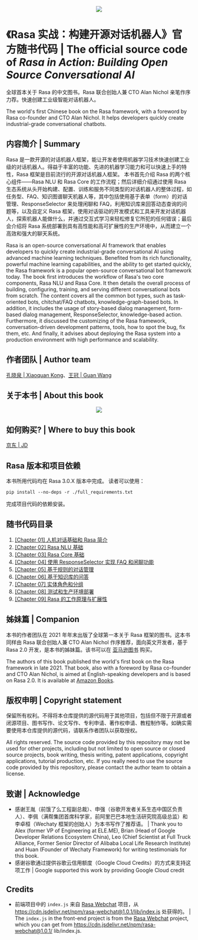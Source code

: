 <div align="center">
  <img src="media/book.jpg">
</div>

# 《Rasa 实战：构建开源对话机器人》官方随书代码 | The official source code of *Rasa in Action: Building Open Source Conversational AI*

全球首本关于 Rasa 的中文图书。Rasa 联合创始人兼 CTO Alan Nichol 亲笔作序力荐。快速创建工业级智能对话机器人。

The world's first Chinese book on the Rasa framework, with a foreword by Rasa co-founder and CTO Alan Nichol. It helps developers quickly create industrial-grade conversational chatbots.

## 内容简介 | Summary

Rasa 是一款开源的对话机器人框架，能让开发者使用机器学习技术快速创建工业级的对话机器人。得益于丰富的功能、先进的机器学习能力和可以快速上手的特性，Rasa 框架是目前流行的开源对话机器人框架。
本书首先介绍 Rasa 的两个核心组件——Rasa NLU 和 Rasa Core 的工作流程；然后详细介绍通过使用 Rasa 生态系统从头开始构建、配置、训练和服务不同类型的对话机器人的整体过程，如任务型、FAQ、知识图谱聊天机器人等，其中包括使用基于表单（form）的对话管理、ResponseSelector 来处理闲聊和 FAQ，利用知识库来回答动态查询的问题等，以及自定义 Rasa 框架，使用对话驱动的开发模式和工具来开发对话机器人，探索机器人能做什么，并通过交互式学习来轻松修复它所犯的任何错误；最后会介绍将 Rasa 系统部署到具有高性能和高可扩展性的生产环境中，从而建立一个高效和强大的聊天系统。

Rasa is an open-source conversational AI framework that enables developers to quickly create industrial-grade conversational AI using advanced machine learning techniques. Benefited from its rich functionality, powerful machine learning capabilities, and the ability to get started quickly, the Rasa framework is a popular open-source conversational bot framework today.
The book first introduces the workflow of Rasa's two core components, Rasa NLU and Rasa Core. It then details the overall process of building, configuring, training, and serving different conversational bots from scratch. The content covers all the common bot types, such as task-oriented bots, chitchat/FAQ chatbots, knowledge-graph-based bots. In addition, it includes the usage of story-based dialog management, form-based dialog management, ResponseSelector, knowledge-based action. Furthermore, it discussed the customizing of the Rasa framework, conversation-driven development patterns, tools, how to spot the bug, fix them, etc. And finally, it advises about deploying the Rasa system into a production environment with high performance and scalability.

## 作者团队 | Author team

[孔晓泉 | Xiaoquan Kong](https://github.com/howl-anderson)、[王冠 | Guan Wang](https://github.com/crownpku)

## 关于本书 | About this book

<div align="center">
  <img src="media/introduce.jpg">
</div>

## 如何购买? | Where to buy this book

[京东 | JD](https://item.jd.com/13624358.html)

## Rasa 版本和项目依赖

本书所用代码均在 Rasa 3.0.X 版本中完成。
读者可以使用：

```shell
pip install --no-deps -r ./full_requirements.txt
```

完成项目代码的依赖安装。

## 随书代码目录

1. [[Chapter 01] 人机对话基础和 Rasa 简介](Chapter01/README.md)
2. [[Chapter 02] Rasa NLU 基础](Chapter02/README.md)
3. [[Chapter 03] Rasa Core 基础](Chapter03/README.md)
4. [[Chapter 04] 使用 ResponseSelector 实现 FAQ 和闲聊功能](Chapter04/README.md)
5. [[Chapter 05] 基于规则的对话管理](Chapter05/README.md)
6. [[Chapter 06] 基于知识库的问答](Chapter06/README.md)
7. [[Chapter 07] 实体角色和分组](Chapter07/README.md)
8. [[Chapter 08] 测试和生产环境部署](Chapter08/README.md)
9. [[Chapter 09] Rasa 的工作原理与扩展性](Chapter09/README.md)

## 姊妹篇 | Companion

本书的作者团队在 2021 年年末出版了全球第一本关于 Rasa 框架的图书。这本书同样由 Rasa 联合创始人兼 CTO Alan Nichol 作序推荐，面向英文开发者，基于 Rasa 2.0 开发，是本书的姊妹篇。该书可以在 [亚马逊图书](https://www.amazon.com/dp/1801077053) 购买。

The authors of this book published the world's first book on the Rasa framework in late 2021. That book, also with a foreword by Rasa co-founder and CTO Alan Nichol, is aimed at English-speaking developers and is based on Rasa 2.0. It is available at [Amazon Books](https://www.amazon.com/dp/1801077053).

## 版权申明 | Copyright statement

保留所有权利。不得将本仓库提供的源代码用于其他项目，包括但不限于开源或者闭源项目、图书写作、论文写作、专利申请、著作权申请、教程制作等。如确实需要使用本仓库提供的源代码，请联系作者团队以获取授权。

All rights reserved. The source code provided by this repository may not be used for other projects, including but not limited to open source or closed source projects, book writing, thesis writing, patent applications, copyright applications, tutorial production, etc. If you really need to use the source code provided by this repository, please contact the author team to obtain a license.

## 致谢 | Acknowledge

* 感谢王胤（前饿了么工程副总裁）、申强（谷歌开发者关系生态中国区负责人）、李佩（满帮集团首席科学家，前阿里巴巴本地生活研究院高级总监）和李卓桓（Wechaty 框架的创始人）为本书写作了推荐语。 | Thank you to Alex (former VP of Engineering at ELE.ME), Brian (Head of Google Developer Relations Ecosystem China), Leo (Chief Scientist at Full Truck Alliance, Former Senior Director of Alibaba Local Life Research Institute) and Huan (Founder of Wechaty Framework) for writing testimonials for this book.
* 感谢谷歌通过提供谷歌云信用额度（Google Cloud Credits）的方式来支持这项工作 | Google supported this work by providing Google Cloud credit

## Credits

* 前端项目中的 `index.js` 来自 [Rasa Webchat](https://github.com/botfront/rasa-webchat) 项目，从 https://cdn.jsdelivr.net/npm/rasa-webchat@1.0.1/lib/index.js 处获得的。 |   The `index.js` in the front-end project is from the [Rasa Webchat](https://github.com/botfront/rasa-webchat) project, which you can get from https://cdn.jsdelivr.net/npm/rasa-webchat@1.0.1/ lib/index.js.
